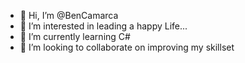 - 👋 Hi, I’m @BenCamarca
- 👀 I’m interested in leading a happy Life...
- 🌱 I’m currently learning C#
- 💞️ I’m looking to collaborate on improving my skillset

<!---
BenCamarca/BenCamarca is a ✨ special ✨ repository because its `README.md` (this file) appears on your GitHub profile.
You can click the Preview link to take a look at your changes.
--->

